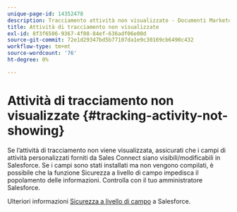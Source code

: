 ```yaml
---
unique-page-id: 14352478
description: Tracciamento attività non visualizzato - Documenti Marketo - Documentazione del prodotto
title: Attività di tracciamento non visualizzate
exl-id: 8f3f6506-9367-4f08-84ef-636adf06e00d
source-git-commit: 72e1d29347bd5b77107da1e9c30169cb6490c432
workflow-type: tm+mt
source-wordcount: '76'
ht-degree: 0%

---
```


# Attività di tracciamento non visualizzate {#tracking-activity-not-showing}

Se l’attività di tracciamento non viene visualizzata, assicurati che i campi di attività personalizzati forniti da Sales Connect siano visibili/modificabili in Salesforce. Se i campi sono stati installati ma non vengono compilati, è possibile che la funzione Sicurezza a livello di campo impedisca il popolamento delle informazioni. Controlla con il tuo amministratore Salesforce.

Ulteriori informazioni [Sicurezza a livello di campo](https://help.salesforce.com/articleView?id=admin_fls.htm&amp;type=5) a Salesforce.
